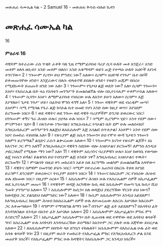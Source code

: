 ﻿
 መጽሐፈ ሳሙኤል ካል - 2 Samuel 16 - መጽሐፍ ቅዱስ ብሉይ ኪዳን
# መጽሐፈ ሳሙኤል ካል
16
### ምዕራፍ 16
ዳዊትም ከተራራው ራስ ጥቂት ፈቀቅ ባለ ጊዜ የሜምፊቦስቴ ባሪያ ሲባ ሁለት መቶ እንጀራ፥ አንድ መቶም ዘለላ ዘቢብ፥ አንድ መቶም በለስ፥ አንድ አቁማዳም ወይን ጠጅ የተጫኑ ሁለት አህዮች እየነዳ ተገናኘው።
2 ፤ ንጉሡም ሲባን። ይህ ምንድር ነው? አለው። ሲባም። አህዮቹ የንጉሥ ቤተ ሰቦች ይቀመጡባቸው ዘንድ፥ እንጀራውና በለሱ ብላቴኖቹ ይበሉት ዘንድ፥ የወይን ጠጁም በበረሀ የሚደክሙት ይጠጡት ዘንድ ነው አለ።
3 ፤ ንጉሡም። የጌታህ ልጅ ወዴት ነው? አለ። ሲባም ንጉሡን። እነሆ። የእስራኤል ቤት ዛሬ የአባቴን መንግሥት ይመልስልኛል ብሎ በኢየሩሳሌም ተቀምጦአል አለው።
4 ፤ ንጉሡም ሲባን። እነሆ፥ ለሜምፊቦስቴ የነበረው ሁሉ ለአንተ ይሁን አለው። ሲባም። እጅ እነሣለሁ፤ ጌታዬ ንጉሥ ሆይ፥ በፊትህ ሞገስ ላግኝ አለ።
5 ፤ ንጉሡ ዳዊትም ወደ ብራቂም መጣ፤ እነሆም፥ ሳሚ የሚባል የጌራ ልጅ ከሳኦል ቤተ ዘመድ የሆነ አንድ ሰው ከዚያ ወጣ፥ እየሄደም ይረግመው ነበር።
6 ፤ ወደ ዳዊትና ወደ ንጉሡ ወደ ዳዊት ባሪያዎችም ድንጋይ ይወረውር ነበር፤ በንጉሡም ቀኝና ግራ ሕዝቡ ሁሉና ኃያላኑ ሁሉ ነበሩ።
7 ፤ ሳሚም ሲረግም። ሂድ፥ አንተ የደም ሰው፥ ምናምንቴ፥ ሂድ።
8 ፤ በፋንታው ነግሠሃልና እግዚአብሔር የሳኦልን ቤት ደም ሁሉ መለሰብህ፤ እግዚአብሔርም መንግሥትን ለልጅህ ለአቤሴሎም እጅ አሳልፎ ሰጥቶታል፤ እነሆም፥ አንተ የደም ሰው ነህና በመከራ ተይዘሃል አለ።
9 ፤ የጽሩያም ልጅ አቢሳ ንጉሡን። ይህ የሞተ ውሻ ጌታዬን ንጉሡን ስለምን ይረግማል? ልሂድና ራሱን ልቍረጠው አለው።
10 ፤ ንጉሡም። እናንተ የጽሩም ልጆች፥ እኔ ከእናንተ ጋር ምን አለኝ? እግዚአብሔር። ዳዊትን ስደበው ብሎ አዝዞታልና ይርገመኝ፤ ለምንስ እንዲህ ታደርጋለህ? የሚለው ማን ነው? አለ።
11 ፤ ዳዊትም አቢሳንና ባሪያዎቹን ሁሉ። እነሆ ከወገቤ የወጣው ልጄ ነፍሴን ይሻል፤ ይልቁንስ ይህ የብንያም ልጅ እንዴት ነዋ? እግዚአብሔር አዝዞታልና ተዉት፥ ይርገመኝ።
12 ፤ ምናልባት በዚህ ቀን መከራዬን አይቶ ስለ እርግማኑ መልካም ይመልስልኛል አላቸው።
13 ፤ ዳዊትና ሰዎቹም በመንገድ ይሄዱ ነበር፤ ሳሚም በተራራው አጠገብ በእርሱ ትይዩ እየሄደ ይራገም፤ ድንጋይም ይወረውር፥ ትቢያም ይበትን ነበር።
14 ፤ ንጉሡና ከእርሱም ጋር የነበረው ሕዝብ ሁሉ ደክመው ነበር፥ በዚያም ዐረፉ።
15 ፤ አቤሴሎምና ሕዝቡ ሁሉ የእስራኤልም ሰዎች አኪጦፌልም ወደ ኢየሩሳሌም መጡ።
16 ፤ የዳዊትም ወዳጅ አርካዊው ኩሲ ወደ አቤሴሎም በመጣ ጊዜ ኩሲ። ሺህ ዓመት ያንግሥህ አለው።
17 ፤ አቤሴሎምም ኩሲን። ስለ ወዳጅህ ያደረግኸው ቸርነት ይህ ነውን? ከወዳጅህ ጋር ያልሄድህ ስለምንድር ነው? አለው።
18 ፤ ኩሲም አቤሴሎምን። እንዲህ አይደለም፤ ከእግዚአብሔር ከዚህም ሕዝብ ከእስራኤልም ሰዎች ሁሉ ለተመረጠው ለእርሱ እሆናለሁ ከእርሱም ጋር እቀመጣለሁ።
19 ፤ ዳግምም የማገለግል ለማን ነው? በንጉሥ ልጅ ፊት አይደለምን? በአባትህ ፊት እንዳገለገልሁ እንዲሁ በአንተ ፊት እሆናለሁ አለው።
20 ፤ አቤሴሎምም አኪጦፌልን። ምከሩ ምን እናድርግ? አለው።
21 ፤ አኪጦፌልም አቤሴሎምን። ቤት ሊጠብቁ ወደ ተዋቸው ወደ አባትህ ቁባቶች ግባ፤ እስራኤልም ሁሉ አባትህን እንዳሳፈርኸው ይሰማሉ፤ ከአንተም ጋር ያሉት ሁሉ እጃቸው ይበረታል አለው።
22 ፤ ለአቤሴሎምም በሰገነት ላይ ድንኳን ተከሉለት፤ አቤሴሎምም በእስራኤል ሁሉ ፊት ወደ አባቱ ቁባቶች ገባ።
23 ፤ በዚያም ወራት የመከራት የአኪጦፌል ምክር የእግዚአብሔርን ቃል እንደ መጠየቅ ነበረች፤ የአኪጦፌልም ምክር ሁሉ ከዳዊትና ከአቤሴሎም ጋር እንዲህ ነበረች። 
